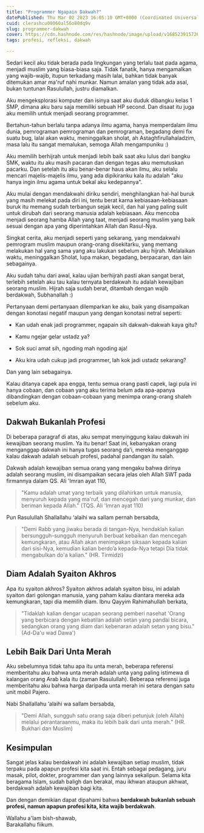 ```yaml
---
title: "Programmer Ngapain Dakwah?"
datePublished: Thu Mar 02 2023 16:05:10 GMT+0000 (Coordinated Universal Time)
cuid: clerashcu00060al56o80dq9v
slug: programmer-dakwah
cover: https://cdn.hashnode.com/res/hashnode/image/upload/v1685239157261/5b5bcb84-7b81-4299-aff5-fd4e4aeca299.png
tags: profesi, refleksi, dakwah

---
```


Sedari kecil aku tidak berada pada lingkungan yang terlalu taat pada agama, menjadi muslim yang biasa-biasa saja. Tidak fanatik, hanya mengamalkan yang wajib-wajib, itupun terkadang masih lalai, bahkan tidak banyak ditemukan amar ma'ruf nahi munkar. Namun amalan yang tidak ada asal, bukan tuntunan Rasulullah, justru diamalkan.

Aku mengeksplorasi komputer dan isinya saat aku duduk dibangku kelas 1 SMP, dimana aku baru saja memiliki sebuah HP second. Dan disaat itu juga aku memilih untuk menjadi seorang programmer.

Bertahun-tahun berlalu tanpa adanya ilmu agama, hanya memperdalam ilmu dunia, pemrograman pemrograman dan pemrograman, begadang demi fix suatu bug, lalai akan waktu, meninggalkan sholat, ah Astaghfirullahaladzim, masa lalu itu sangat memalukan, semoga Allah mengampuniku :)

Aku memilih berhijrah untuk menjadi lebih baik saat aku lulus dari bangku SMK, waktu itu aku masih pacaran dan dengan tegas aku memutuskan pacarku. Dan setelah itu aku benar-benar haus akan ilmu, aku selalu mencari majelis-majelis ilmu, yang ada dipikiranku kala itu adalah "aku hanya ingin ilmu agama untuk bekal aku kedepannya".

Aku mulai dengan mendakwahi diriku sendiri, menghilangkan hal-hal buruk yang masih melekat pada diri ini, tentu berat karna kebiasaan-kebiasaan buruk itu memang sudah terbangun sejak kecil, dan hal yang paling sulit untuk dirubah dari seorang manusia adalah kebiasaan. Aku mencoba menjadi seorang hamba Allah yang taat, menjadi seorang muslim yang baik sesuai dengan apa yang diperintahkan Allah dan Rasul-Nya.

Singkat cerita, aku menjadi seperti yang sekarang, yang mendakwahi pemrogram muslim maupun orang-orang disekitarku, yang memang melakukan hal yang sama yang aku lakukan sebelum aku hijrah. Melalaikan waktu, meninggalkan Sholat, lupa makan, begadang, berpacaran, dan lain sebagainya.

Aku sudah tahu dari awal, kalau ujian berhijrah pasti akan sangat berat, terlebih setelah aku tau kalau ternyata berdakwah itu adalah kewajiban seorang muslim. Hijrah saja sudah berat, ditambah dengan wajib berdakwah, Subhanallah :)

Pertanyaan demi pertanyaan dilemparkan ke aku, baik yang disampaikan dengan konotasi negatif maupun yang dengan konotasi netral seperti:

* Kan udah enak jadi programmer, ngapain sih dakwah-dakwah kaya gitu?
    
* Kamu ngejar gelar ustadz ya?
    
* Sok suci amat sih, ngoding mah ngoding aja!
    
* Aku kira udah cukup jadi programmer, lah kok jadi ustadz sekarang?
    

Dan yang lain sebagainya.

Kalau ditanya capek apa engga, tentu semua orang pasti capek, lagi pula ini hanya cobaan, dan cobaan yang aku terima belum ada apa-apanya dibandingkan dengan cobaan-cobaan yang menimpa orang-orang shaleh sebelum aku.

## Dakwah Bukanlah Profesi

Di beberapa paragraf di atas, aku sempat menyinggung kalau dakwah ini kewajiban seorang muslim. Ya itu benar! Saat ini, kebanyakan orang menganggap dakwah ini hanya tugas seorang da'i, mereka menganggap kalau dakwah adalah sebuah profesi, padahal pandangan itu salah.

Dakwah adalah kewajiban semua orang yang mengaku bahwa dirinya adalah seorang muslim, ini disampaikan secara jelas oleh Allah SWT pada firmannya dalam QS. Ali 'Imran ayat 110,

> "Kamu adalah umat yang terbaik yang dilahirkan untuk manusia, menyuruh kepada yang ma'ruf, dan mencegah dari yang munkar, dan beriman kepada Allah." (TQS. Ali 'Imran ayat 110)

Pun Rasulullah Shallallahu ‘alaihi wa sallam pernah bersabda,

> "Demi Rabb yang jiwaku berada di tangan-Nya, hendaklah kalian bersungguh-sungguh menyuruh berbuat kebaikan dan mencegah kemungkaran, atau Allah akan menimpakan siksaan kepada kalian dari sisi-Nya, kemudian kalian berdo’a kepada-Nya tetapi Dia tidak mengabulkan do'a kalian." (HR. Tirmidzi)

## Diam Adalah Syaiton Akhros

Apa itu syaiton akhros? Syaiton akhros adalah syaiton bisu, ini adalah syaiton dari golongan manusia, yang paham kalau diantara mereka ada kemungkaran, tapi dia memilih diam. Ibnu Qayyim Rahimahullah berkata,

> "Tidaklah kalian dengar ucapan seorang pemberi nasehat 'Orang yang berbicara dengan kebatilan adalah setan yang pandai bicara, sedangkan orang yang diam dari kebenaran adalah setan yang bisu." (Ad-Da'u wad Dawa')

## Lebih Baik Dari Unta Merah

Aku sebelumnya tidak tahu apa itu unta merah, beberapa referensi memberitahu aku bahwa unta merah adalah unta yang paling istimewa di kalangan orang Arab kala itu (zaman Rasulullah). Beberapa referensi juga memberitahu aku bahwa harga daripada unta merah ini setara dengan satu unit mobil Pajero.

Nabi Shallallahu ‘alaihi wa sallam bersabda,

> "Demi Allah, sungguh satu orang saja diberi petunjuk (oleh Allah) melalui perantaraanmu, maka itu lebih baik dari unta merah." (HR. Bukhari dan Muslim)

## Kesimpulan

Sangat jelas kalau berdakwah ini adalah kewajiban setiap muslim, tidak terpaku pada apapun profesi kita saat ini. Entah sebagai pedagang, juru masak, pilot, dokter, programmer dan yang lainnya sekalipun. Selama kita beragama Islam, sudah baligh dan berakal, mau ikhwan ataupun akhwat, berdakwah adalah kewajiban bagi kita.

Dan dengan demikian dapat dipahami bahwa **berdakwah bukanlah sebuah profesi, namun apapun profesi kita, kita wajib berdakwah**.

Wallahu a'lam bish-shawab,  
Barakallahu fiikum.